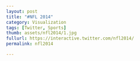 ```yaml
---
layout: post
title: "#NFL 2014"
category: Visualization
tags: [Twitter, Sports]
thumb: assets/nfl2014/1.jpg
fullurl: https://interactive.twitter.com/nfl2014/
permalink: nfl2014

---
```


